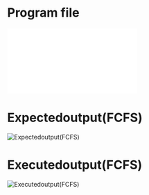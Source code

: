 # Program file
![FCFS](FCFS.py)

# Expectedoutput(FCFS)
![Expectedoutput(FCFS)](Expectedoutput(FCFS).png)

# Executedoutput(FCFS)
![Executedoutput(FCFS)](Executedoutput(FCFS).png)
